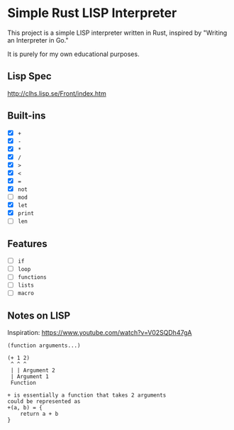 # Simple Rust LISP Interpreter

This project is a simple LISP interpreter written in Rust, inspired by "Writing an Interpreter in Go."

It is purely for my own educational purposes.

## Lisp Spec
http://clhs.lisp.se/Front/index.htm

## Built-ins
- [x] `+`
- [x] `-`
- [x] `*`
- [x] `/`
- [x] `>`
- [x] `<`
- [x] `=`
- [x] `not`
- [ ] `mod`
- [x] `let`
- [x] `print`
- [ ] `len`

## Features
- [ ] `if`
- [ ] `loop`
- [ ] `functions`
- [ ] `lists`
- [ ] `macro`

## Notes on LISP
Inspiration: https://www.youtube.com/watch?v=V02SQDh47gA

```
(function arguments...)

(+ 1 2)
 ^ ^ ^
 | | Argument 2 
 | Argument 1
 Function

+ is essentially a function that takes 2 arguments
could be represented as
+(a, b) = {
    return a + b
}
```